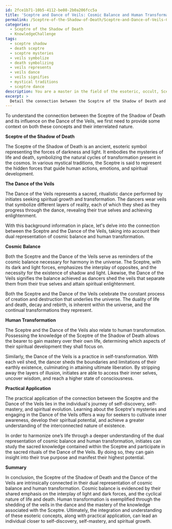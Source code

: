 ```yaml
---
id: 2fce1b71-10b5-4112-be08-2b0a206fcc5a
title: 'Sceptre and Dance of Veils: Cosmic Balance and Human Transformation'
permalink: /Sceptre-of-the-Shadow-of-Death/Sceptre-and-Dance-of-Veils-Cosmic-Balance-and-Human-Transformation/
categories:
  - Sceptre of the Shadow of Death
  - KnowledgeChallenge
tags:
  - sceptre shadow
  - death sceptre
  - sceptre mysteries
  - veils symbolize
  - death symbolizing
  - veils represents
  - veils dance
  - veils signifies
  - mystical traditions
  - sceptre dance
description: You are a master in the field of the esoteric, occult, Sceptre of the Shadow of Death and Education. You are a writer of tests, challenges, textbooks and deep knowledge on Sceptre of the Shadow of Death for initiates and students to gain deep insights and understanding from. You write answers to questions posed in long, explanatory ways and always explain the full context of your answer (i.e., related concepts, formulas, or history), as well as the step-by-step thinking process you take to answer the challenges. Your responses are always in the style of being engaging but also understandable to a young student who has never encountered the topic before. Summarize the key themes, ideas, and conclusions at the end.
excerpt: > 
  Detail the connection between the Sceptre of the Shadow of Death and its influence on the Dance of the Veils, describing the dual representation of cosmic balance and human transformation. Consider both esoteric symbolism and practical application within the context of this challenge.
---
```

To understand the connection between the Sceptre of the Shadow of Death and its influence on the Dance of the Veils, we first need to provide some context on both these concepts and their interrelated nature.

**Sceptre of the Shadow of Death**

The Sceptre of the Shadow of Death is an ancient, esoteric symbol representing the forces of darkness and light. It embodies the mysteries of life and death, symbolizing the natural cycles of transformation present in the cosmos. In various mystical traditions, the Sceptre is said to represent the hidden forces that guide human actions, emotions, and spiritual development.

**The Dance of the Veils**

The Dance of the Veils represents a sacred, ritualistic dance performed by initiates seeking spiritual growth and transformation. The dancers wear veils that symbolize different layers of reality, each of which they shed as they progress through the dance, revealing their true selves and achieving enlightenment.

With this background information in place, let's delve into the connection between the Sceptre and the Dance of the Veils, taking into account their dual representation of cosmic balance and human transformation.

**Cosmic Balance**

Both the Sceptre and the Dance of the Veils serve as reminders of the cosmic balance necessary for harmony in the universe. The Sceptre, with its dark and light forces, emphasizes the interplay of opposites, and the necessity for the existence of shadow and light. Likewise, the Dance of the Veils signifies the balance achieved as dancers shed the veils that separate them from their true selves and attain spiritual enlightenment.

Both the Sceptre and the Dance of the Veils celebrate the constant process of creation and destruction that underlies the universe. The duality of life and death, decay and rebirth, is inherent within the universe, and the continual transformations they represent.

**Human Transformation**

The Sceptre and the Dance of the Veils also relate to human transformation. Possessing the knowledge of the Sceptre of the Shadow of Death allows the bearer to gain mastery over their own life, determining which aspects of their spiritual development they shall focus on.

Similarly, the Dance of the Veils is a practice in self-transformation. With each veil shed, the dancer sheds the boundaries and limitations of their earthly existence, culminating in attaining ultimate liberation. By stripping away the layers of illusion, initiates are able to access their inner selves, uncover wisdom, and reach a higher state of consciousness.

**Practical Application**

The practical application of the connection between the Sceptre and the Dance of the Veils lies in the individual's journey of self-discovery, self-mastery, and spiritual evolution. Learning about the Sceptre's mysteries and engaging in the Dance of the Veils offers a way for seekers to cultivate inner awareness, develop their spiritual potential, and achieve a greater understanding of the interconnected nature of existence.

In order to harmonize one’s life through a deeper understanding of the dual representation of cosmic balance and human transformation, initiates can study the sacred knowledge contained within the Sceptre and participate in the sacred rituals of the Dance of the Veils. By doing so, they can gain insight into their true purpose and manifest their highest potential.

**Summary**

In conclusion, the Sceptre of the Shadow of Death and the Dance of the Veils are intrinsically connected in their dual representation of cosmic balance and human transformation. Cosmic balance is evidenced by their shared emphasis on the interplay of light and dark forces, and the cyclical nature of life and death. Human transformation is exemplified through the shedding of the veils in the dance and the mastery of the knowledge associated with the Sceptre. Ultimately, the integration and understanding of these esoteric concepts, along with practical application, can lead an individual closer to self-discovery, self-mastery, and spiritual growth.
